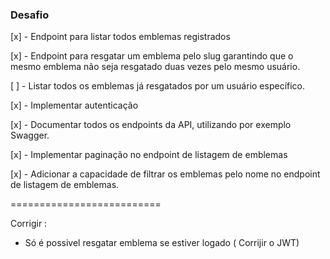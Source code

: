 ### Desafio

[x] - Endpoint para listar todos emblemas registrados

[x] - Endpoint para resgatar um emblema pelo slug garantindo que o mesmo emblema não seja resgatado duas vezes pelo mesmo usuário.

[ ] - Listar todos os emblemas já resgatados por um usuário específico.

[x] - Implementar autenticação

[x] - Documentar todos os endpoints da API, utilizando por exemplo Swagger.

[x] - Implementar paginação no endpoint de listagem de emblemas

[x] - Adicionar a capacidade de filtrar os emblemas pelo nome no endpoint de listagem de emblemas.

==========================

Corrigir :

- Só é possivel resgatar emblema se estiver logado ( Corrijir o JWT)

